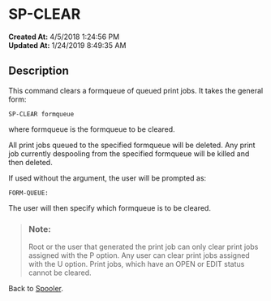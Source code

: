 # SP-CLEAR

**Created At:** 4/5/2018 1:24:56 PM  
**Updated At:** 1/24/2019 8:49:35 AM  


## Description 

This command clears a formqueue of queued print jobs. It takes the general form:

```
SP-CLEAR formqueue
```

where formqueue is the formqueue to be cleared.

All print jobs queued to the specified formqueue will be deleted. Any print job currently despooling from the specified formqueue will be killed and then deleted.

If used without the argument, the user will be prompted as:

```
FORM-QUEUE:
```

The user will then specify which formqueue is to be cleared.




> ### Note: 
> 
> Root or the user that generated the print job can only clear print jobs assigned with the P option. Any user can clear print jobs assigned with the U option. Print jobs, which have an OPEN or EDIT status cannot be cleared.




Back to [Spooler](jbase-spooler).
